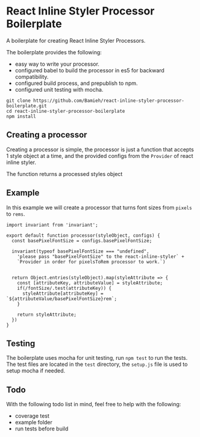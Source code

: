 # React Inline Styler Processor Boilerplate

A boilerplate for creating React Inline Styler Processors.

The boilerplate provides the following:

- easy way to write your processor.
- configured babel to build the processor in es5 for backward compatibility.
- configured build process, and prepublish to npm.
- configured unit testing with mocha.


```
git clone https://github.com/Bamieh/react-inline-styler-processor-boilerplate.git
cd react-inline-styler-processor-boilerplate
npm install

```


## Creating a processor

Creating a processor is simple, the processor is just a function that accepts 1 style object at a time, and the provided configs from the `Provider` of react inline styler.

The function returns a processed styles object

## Example

In this example we will create a processor that turns font sizes from `pixels` to `rems`.

```
import invariant from 'invariant';

export default function processor(styleObject, configs) {
  const basePixelFontSize = configs.basePixelFontSize;

  invariant(typeof basePixelFontSize === "undefined", 
    'please pass "basePixelFontSize" to the react-inline-styler` +
    `Provider in order for pixelsToRem processor to work.`)


  return Object.entries(styleObject).map(styleAttribute => {
    const [attributeKey, attributeValue] = styleAttribute;
    if(/fontSize/.test(attributeKey)) {
      styleAttribute[attributeKey] = `${attributeValue/basePixelFontSize}rem`;
    }

    return styleAttribute;
  })
}

```


## Testing

The boilerplate uses mocha for unit testing, run `npm test` to run the tests. The test files are located in the `test` directory, the `setup.js` file is used to setup mocha if needed. 



## Todo

With the following todo list in mind, feel free to help with the following:

- coverage test
- example folder
- run tests before build